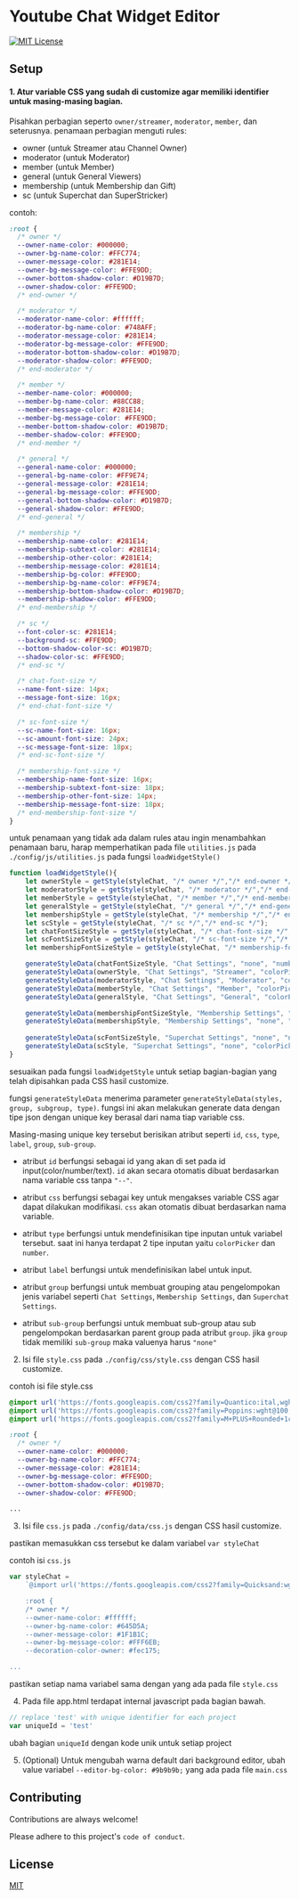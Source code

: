 
# Youtube Chat Widget Editor





[![MIT License](https://img.shields.io/badge/License-MIT-green.svg)](https://choosealicense.com/licenses/mit/)




## Setup
#### 1. Atur variable CSS yang sudah di customize agar memiliki identifier untuk masing-masing bagian.
Pisahkan perbagian seperto `owner/streamer`, `moderator`, `member`, dan seterusnya.
penamaan perbagian menguti rules:
- owner (untuk Streamer atau Channel Owner)
- moderator (untuk Moderator)
- member (untuk Member)
- general (untuk General Viewers)
- membership (untuk Membership dan Gift)
- sc (untuk Superchat dan SuperStricker)

contoh:
```CSS
:root {
  /* owner */
  --owner-name-color: #000000;
  --owner-bg-name-color: #FFC774;
  --owner-message-color: #281E14;
  --owner-bg-message-color: #FFE9DD;
  --owner-bottom-shadow-color: #D19B7D;
  --owner-shadow-color: #FFE9DD;
  /* end-owner */

  /* moderator */
  --moderator-name-color: #ffffff;
  --moderator-bg-name-color: #748AFF;
  --moderator-message-color: #281E14;
  --moderator-bg-message-color: #FFE9DD;
  --moderator-bottom-shadow-color: #D19B7D;
  --moderator-shadow-color: #FFE9DD;
  /* end-moderator */

  /* member */
  --member-name-color: #000000;
  --member-bg-name-color: #88CC88;
  --member-message-color: #281E14;
  --member-bg-message-color: #FFE9DD;
  --member-bottom-shadow-color: #D19B7D;
  --member-shadow-color: #FFE9DD;
  /* end-member */

  /* general */
  --general-name-color: #000000;
  --general-bg-name-color: #FF9E74;
  --general-message-color: #281E14;
  --general-bg-message-color: #FFE9DD;
  --general-bottom-shadow-color: #D19B7D;
  --general-shadow-color: #FFE9DD;
  /* end-general */

  /* membership */
  --membership-name-color: #281E14;
  --membership-subtext-color: #281E14;
  --membership-other-color: #281E14;
  --membership-message-color: #281E14;
  --membership-bg-color: #FFE9DD;
  --membership-bg-name-color: #FF9E74;
  --membership-bottom-shadow-color: #D19B7D;
  --membership-shadow-color: #FFE9DD;
  /* end-membership */

  /* sc */
  --font-color-sc: #281E14;
  --background-sc: #FFE9DD;
  --bottom-shadow-color-sc: #D19B7D;
  --shadow-color-sc: #FFE9DD;
  /* end-sc */

  /* chat-font-size */
  --name-font-size: 14px;
  --message-font-size: 16px;
  /* end-chat-font-size */

  /* sc-font-size */
  --sc-name-font-size: 16px;
  --sc-amount-font-size: 24px;
  --sc-message-font-size: 18px;
  /* end-sc-font-size */

  /* membership-font-size */
  --membership-name-font-size: 16px;
  --membership-subtext-font-size: 18px;
  --membership-other-font-size: 14px;
  --membership-message-font-size: 18px;
  /* end-membership-font-size */
}
```

untuk penamaan yang tidak ada dalam rules atau ingin menambahkan penamaan baru, harap memperhatikan pada file `utilities.js` pada `./config/js/utilities.js` pada fungsi `loadWidgetStyle()`
```javascript
function loadWidgetStyle(){
    let ownerStyle = getStyle(styleChat, "/* owner */","/* end-owner */");
    let moderatorStyle = getStyle(styleChat, "/* moderator */","/* end-moderator */");
    let memberStyle = getStyle(styleChat, "/* member */","/* end-member */");
    let generalStyle = getStyle(styleChat, "/* general */","/* end-general */");
    let membershipStyle = getStyle(styleChat, "/* membership */","/* end-membership */");
    let scStyle = getStyle(styleChat, "/* sc */","/* end-sc */");
    let chatFontSizeStyle = getStyle(styleChat, "/* chat-font-size */","/* end-chat-font-size */");
    let scFontSizeStyle = getStyle(styleChat, "/* sc-font-size */","/* end-sc-font-size */");
    let membershipFontSizeStyle = getStyle(styleChat, "/* membership-font-size */","/* end-membership-font-size */");

    generateStyleData(chatFontSizeStyle, "Chat Settings", "none", "number")
    generateStyleData(ownerStyle, "Chat Settings", "Streamer", "colorPicker")
    generateStyleData(moderatorStyle, "Chat Settings", "Moderator", "colorPicker")
    generateStyleData(memberStyle, "Chat Settings", "Member", "colorPicker")
    generateStyleData(generalStyle, "Chat Settings", "General", "colorPicker")

    generateStyleData(membershipFontSizeStyle, "Membership Settings", "none", "number")
    generateStyleData(membershipStyle, "Membership Settings", "none", "colorPicker")
    
    generateStyleData(scFontSizeStyle, "Superchat Settings", "none", "number")
    generateStyleData(scStyle, "Superchat Settings", "none", "colorPicker")
}
```
sesuaikan pada fungsi `loadWidgetStyle` untuk setiap bagian-bagian yang telah dipisahkan pada CSS hasil customize.

fungsi `generateStyleData` menerima parameter `generateStyleData(styles, group, subgroup, type)`. fungsi ini akan melakukan generate data dengan tipe json dengan unique key berasal dari nama tiap variable css.

Masing-masing unique key tersebut berisikan atribut seperti `id`, `css`, `type`, `label`, `group`, `sub-group`.

- atribut `id` berfungsi sebagai id yang akan di set pada id input(color/number/text). `id` akan secara otomatis dibuat berdasarkan nama variable css tanpa `"--"`.

- atribut `css` berfungsi sebagai key untuk mengakses variable CSS agar dapat dilakukan modifikasi. `css` akan otomatis dibuat berdasarkan nama variable.

- atribut `type` berfungsi untuk mendefinisikan tipe inputan untuk variabel tersebut. saat ini hanya terdapat 2 tipe inputan yaitu `colorPicker` dan `number`.

- atribut `label` berfungsi untuk mendefinisikan label untuk input.

- atribut `group` berfungsi untuk membuat grouping atau pengelompokan jenis variabel seperti `Chat Settings`, `Membership Settings`, dan `Superchat Settings`.

- atribut `sub-group` berfungsi untuk membuat sub-group atau sub pengelompokan berdasarkan parent group pada atribut `group`. jika `group` tidak memiliki `sub-group` maka valuenya harus `"none"`

2. Isi file `style.css` pada `./config/css/style.css` dengan CSS hasil customize.

contoh isi file style.css
```CSS
@import url('https://fonts.googleapis.com/css2?family=Quantico:ital,wght@0,400;0,700;1,400;1,700&display=swap');
@import url('https://fonts.googleapis.com/css2?family=Poppins:wght@100;200;300;400;500;600;700;800;900&display=swap');
@import url('https://fonts.googleapis.com/css2?family=M+PLUS+Rounded+1c:wght@100;300;400;500;700;800;900&display=swap');

:root {
  /* owner */
  --owner-name-color: #000000;
  --owner-bg-name-color: #FFC774;
  --owner-message-color: #281E14;
  --owner-bg-message-color: #FFE9DD;
  --owner-bottom-shadow-color: #D19B7D;
  --owner-shadow-color: #FFE9DD;

...
```

3. Isi file `css.js` pada `./config/data/css.js` dengan CSS hasil customize.

pastikan memasukkan css tersebut ke dalam variabel `var styleChat`

contoh isi `css.js`
```javascript
var styleChat = 
    `@import url('https://fonts.googleapis.com/css2?family=Quicksand:wght@300;400;500;600;700&display=swap');

    :root {
    /* owner */
    --owner-name-color: #ffffff;
    --owner-bg-name-color: #645D5A;
    --owner-message-color: #1F1B1C;
    --owner-bg-message-color: #FFF6EB;
    --decoration-color-owner: #fec175;

...
```

pastikan setiap nama variabel sama dengan yang ada pada file `style.css`


4. Pada file app.html terdapat internal javascript pada bagian bawah.

```javascript
// replace 'test' with unique identifier for each project
var uniqueId = 'test'
```

ubah bagian `uniqueId` dengan kode unik untuk setiap project

5. (Optional)
Untuk mengubah warna default dari background editor, ubah value variabel `--editor-bg-color: #9b9b9b;` yang ada pada file `main.css`

    
## Contributing

Contributions are always welcome!

Please adhere to this project's `code of conduct`.


## License

[MIT](https://choosealicense.com/licenses/mit/)

